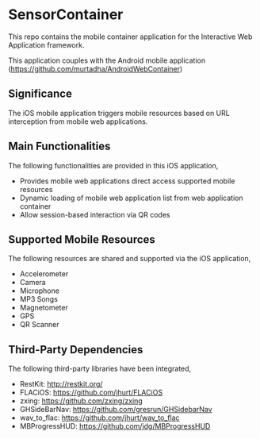 SensorContainer
===============

This repo contains the mobile container application for the Interactive Web Application framework.

This application couples with the Android mobile application (https://github.com/murtadha/AndroidWebContainer)

Significance
------------
The iOS mobile application triggers mobile resources based on URL interception from mobile web applications.


Main Functionalities
-------------------
The following functionalities are provided in this iOS application,
* Provides mobile web applications direct access supported mobile resources
* Dynamic loading of mobile web application list from web application container
* Allow session-based interaction via QR codes


Supported Mobile Resources
--------------------------
The following resources are shared and supported via the iOS application,
* Accelerometer
* Camera
* Microphone
* MP3 Songs
* Magnetometer
* GPS
* QR Scanner


Third-Party Dependencies
-----------------------
The following third-party libraries have been integrated,
* RestKit: http://restkit.org/        
* FLACiOS: https://github.com/jhurt/FLACiOS
* zxing: https://github.com/zxing/zxing
* GHSideBarNav: https://github.com/gresrun/GHSidebarNav
* wav_to_flac: https://github.com/jhurt/wav_to_flac
* MBProgressHUD: https://github.com/jdg/MBProgressHUD
